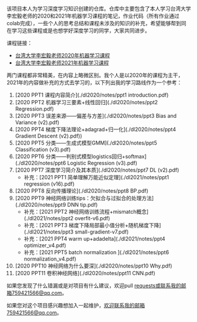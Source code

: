 该项目本人为学习深度学习知识创建的仓库。仓库中主要包含了本人学习台湾大学李宏毅老师的2020和2021年机器学习课程的笔记，作业代码（所有作业通过colab完成），一些个人的思考总结和课程未涉及的知识的补充，希望能够帮到同在学习这些课程或是也想学好深度学习的同学，大家共同进步。

课程链接：

* [台湾大学李宏毅老师2020年机器学习课程](https://speech.ee.ntu.edu.tw/~hylee/ml/2020-spring.html)
* [台湾大学李宏毅老师2021年机器学习课程](https://speech.ee.ntu.edu.tw/~hylee/ml/2021-spring.html)

两门课程都非常精美，在内容上略微区别。我个人是以2020年的课程为主干，2021年的内容做补充的方式去学习的，以下列出我的学习路线作为一个参考：

1. [2020 PPT1 课程内容简介](./dl2020/notes/ppt1 introduction.pdf)
2. [2020 PPT2 机器学习三要素+线性回归](./dl2020/notes/ppt2 Regression.pdf)
3. [2020 PPT3 误差来源——偏差与方差](./dl2020/notes/ppt3 Bias and Variance (v2).pdf)
4. [2020 PPT4 梯度下降法理论+adagrad+归一化](./dl2020/notes/ppt4 Gradient Descent (v2).pdf))
5. [2020 PPT5 分类——生成式模型GMM](./dl2020/notes/ppt5 Classification (v3).pdf)
6. [2020 PPT6 分类——判别式模型logistics回归+softmax](./dl2020/notes/ppt6 Logistic Regression (v3).pdf)
7. [2020 PPT7 深度学习简介及其本质](./dl2020/notes/ppt7 DL (v2).pdf)
   * 补充：[2021 PPT1 简单理解万能近似定理](./dl2021/notes/ppt1 regression (v16).pdf)
8. [2020 PPT8 反向传播理论](./dl2020/notes/ppt8 BP.pdf)
9. [2020 PPT9 神经网络训练tips：欠拟合与过拟合的处理方法](./dl2020/notes/ppt9 DNN tip.pdf)
   * 补充：[2021 PPT2 神经网络训练流程+mismatch概念](./dl2021/notes/ppt2 overfit-v6.pdf)
   * 补充：[2021 PPT3 梯度下降局部最小值分析+随机梯度下降](./dl2021/notes/ppt3 small-gradient-v7.pdf)
   * 补充：[2021 PPT4 warm up+adadelta](./dl2021/notes/ppt4 optimizer_v4.pdf)
   * 补充：[2021 PPT5 batch normalization ](./dl2021/notes/ppt6 normalization_v4.pdf)
10. [2020 PPT10 神经网络为什么要深](./dl2020/notes/ppt10 Why.pdf)
11. [2020 PPT11 卷积神经网络](./dl2020/notes/ppt11 CNN.pdf)

如果您发现了什么错漏或是对项目有什么建议，欢迎pull requests或联系我的邮箱759421566@qq.com。

如果您对这个项目感兴趣想加入一起维护，欢迎联系我的邮箱759421566@qq.com。

